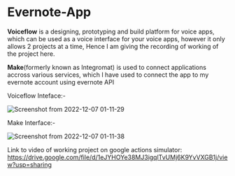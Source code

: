 # Evernote-App

**Voiceflow** is a designing, prototyping and build platform for voice apps, which can be used as a voice interface for your voice apps, however it only allows 2 projects at a time, Hence I am giving the recording of working of the project here.

**Make**(formerly known as Integromat) is used to connect applications accross various services, which I have used to connect the app to my evernote account using evernote API

Voiceflow Inteface:-

![Screenshot from 2022-12-07 01-11-29](https://user-images.githubusercontent.com/78522965/208187932-5ba202c3-a776-42dd-803b-b26b742fca78.png)

Make Interface:-

![Screenshot from 2022-12-07 01-11-38](https://user-images.githubusercontent.com/78522965/208188043-cfe60776-ba16-4ea8-971a-4404b81a8764.png)

Link to video of working project on google actions simulator:
https://drive.google.com/file/d/1eJYHOYe38MJ3igqlTvUMj6K9YvVXGB1j/view?usp=sharing
